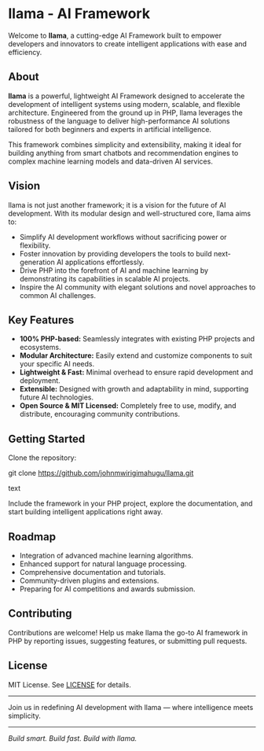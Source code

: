 # llama - AI Framework

Welcome to **llama**, a cutting-edge AI Framework built to empower developers and innovators to create intelligent applications with ease and efficiency.

## About

**llama** is a powerful, lightweight AI Framework designed to accelerate the development of intelligent systems using modern, scalable, and flexible architecture. Engineered from the ground up in PHP, llama leverages the robustness of the language to deliver high-performance AI solutions tailored for both beginners and experts in artificial intelligence.

This framework combines simplicity and extensibility, making it ideal for building anything from smart chatbots and recommendation engines to complex machine learning models and data-driven AI services.

## Vision

llama is not just another framework; it is a vision for the future of AI development. With its modular design and well-structured core, llama aims to:

- Simplify AI development workflows without sacrificing power or flexibility.
- Foster innovation by providing developers the tools to build next-generation AI applications effortlessly.
- Drive PHP into the forefront of AI and machine learning by demonstrating its capabilities in scalable AI projects.
- Inspire the AI community with elegant solutions and novel approaches to common AI challenges.

## Key Features

- **100% PHP-based:** Seamlessly integrates with existing PHP projects and ecosystems.
- **Modular Architecture:** Easily extend and customize components to suit your specific AI needs.
- **Lightweight & Fast:** Minimal overhead to ensure rapid development and deployment.
- **Extensible:** Designed with growth and adaptability in mind, supporting future AI technologies.
- **Open Source & MIT Licensed:** Completely free to use, modify, and distribute, encouraging community contributions.

## Getting Started

Clone the repository:

git clone https://github.com/johnmwirigimahugu/llama.git

text

Include the framework in your PHP project, explore the documentation, and start building intelligent applications right away.

## Roadmap

- Integration of advanced machine learning algorithms.
- Enhanced support for natural language processing.
- Comprehensive documentation and tutorials.
- Community-driven plugins and extensions.
- Preparing for AI competitions and awards submission.

## Contributing

Contributions are welcome! Help us make llama the go-to AI framework in PHP by reporting issues, suggesting features, or submitting pull requests.

## License

MIT License. See [LICENSE](./LICENSE) for details.

---

Join us in redefining AI development with llama — where intelligence meets simplicity.

---

*Build smart. Build fast. Build with llama.*
